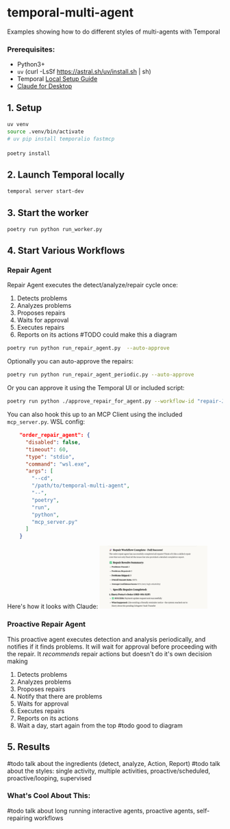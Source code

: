 # temporal-multi-agent
Examples showing how to do different styles of multi-agents with Temporal

### Prerequisites:

- Python3+
- `uv` (curl -LsSf https://astral.sh/uv/install.sh | sh)
- Temporal [Local Setup Guide](https://learn.temporal.io/getting_started/?_gl=1*1bxho70*_gcl_au*MjE1OTM5MzU5LjE3NDUyNjc4Nzk.*_ga*MjY3ODg1NzM5LjE2ODc0NTcxOTA.*_ga_R90Q9SJD3D*czE3NDc0MDg0NTIkbzk0NyRnMCR0MTc0NzQwODQ1MiRqMCRsMCRoMA..)
- [Claude for Desktop](https://claude.ai/download)


## 1. Setup

```bash
uv venv
source .venv/bin/activate
# uv pip install temporalio fastmcp

poetry install
```

## 2. Launch Temporal locally

```bash
temporal server start-dev
```

## 3. Start the worker

```bash
poetry run python run_worker.py
```

## 4. Start Various Workflows
### Repair Agent
Repair Agent executes the detect/analyze/repair cycle once:
1. Detects problems
2. Analyzes problems
3. Proposes repairs
4. Waits for approval
5. Executes repairs
6. Reports on its actions
#TODO could make this a diagram
```bash
poetry run python run_repair_agent.py  --auto-approve
```
Optionally you can auto-approve the repairs:
```bash
poetry run python run_repair_agent_periodic.py --auto-approve
```
Or you can approve it using the Temporal UI or included script:
```bash
poetry run python ./approve_repair_for_agent.py --workflow-id "repair-Josh-49c94bb5-d7a6-4a25-a8a3-39f0bf800f91"
```

You can also hook this up to an MCP Client using the included `mcp_server.py`. 
WSL config:
```JSON
    "order_repair_agent": {
      "disabled": false,
      "timeout": 60,
      "type": "stdio",
      "command": "wsl.exe",
      "args": [
        "--cd",
        "/path/to/temporal-multi-agent",
        "--",
        "poetry",
        "run",
        "python",
        "mcp_server.py"
      ]
    }
```
Here's how it looks with Claude:
<img src="./assets/claude-repair-success.png" width="50%" alt="Claude Success">

### Proactive Repair Agent
This proactive agent executes detection and analysis periodically, and notifies if it finds problems. 
It will wait for approval before proceeding with the repair. It _recommends_ repair actions but doesn't do it's own decision making
1. Detects problems
2. Analyzes problems
3. Proposes repairs
4. Notify that there are problems
5. Waits for approval
6. Executes repairs
7. Reports on its actions
8. Wait a day, start again from the top
#todo good to diagram

## 5. Results
#todo talk about the ingredients (detect, analyze, Action, Report)
#todo talk about the styles: single activity, multiple activities, proactive/scheduled, proactive/looping, supervised

### What's Cool About This:
#todo talk about long running interactive agents, proactive agents, self-repairing workflows
